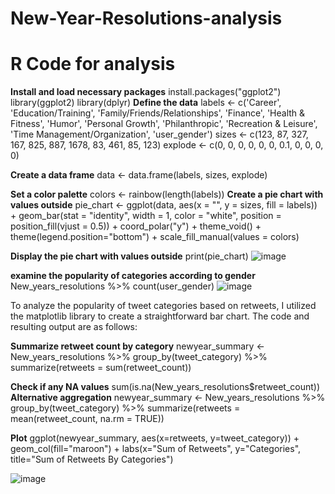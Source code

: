 # New-Year-Resolutions-analysis

# R Code for analysis

**Install and load necessary packages**
install.packages("ggplot2")
library(ggplot2)
library(dplyr)
**Define the data**
labels <- c('Career', 'Education/Training', 'Family/Friends/Relationships', 'Finance',
            'Health & Fitness', 'Humor', 'Personal Growth', 'Philanthropic',
            'Recreation & Leisure', 'Time Management/Organization', 'user_gender')
sizes <- c(123, 87, 327, 167, 825, 887, 1678, 83, 461, 85, 123)
explode <- c(0, 0, 0, 0, 0, 0, 0.1, 0, 0, 0, 0)

**Create a data frame**
data <- data.frame(labels, sizes, explode)

**Set a color palette**
colors <- rainbow(length(labels))
**Create a pie chart with values outside**
pie_chart <- ggplot(data, aes(x = "", y = sizes, fill = labels)) +
  geom_bar(stat = "identity", width = 1, color = "white", position = position_fill(vjust = 0.5)) +
  coord_polar("y") +
  theme_void() +
  theme(legend.position="bottom") +
  scale_fill_manual(values = colors)

**Display the pie chart with values outside**
print(pie_chart)
![image](https://github.com/tav97/New-Year-Resolutions-analysis/assets/151886105/ee5264f3-bbc7-4fdd-b59c-708a16b0c052)

**examine the popularity of categories according to gender**
New_years_resolutions %>% 
  count(user_gender)
![image](https://github.com/tav97/New-Year-Resolutions-analysis/assets/151886105/d20d883f-fa3a-4dd5-a0f9-550ab61176ea)

To analyze the popularity of tweet categories based on retweets, 
I utilized the matplotlib library to create a straightforward bar chart. The code and resulting output are as follows:

**Summarize retweet count by category**
newyear_summary <- New_years_resolutions %>% 
  group_by(tweet_category) %>%
  summarize(retweets = sum(retweet_count))

**Check if any NA values**
sum(is.na(New_years_resolutions$retweet_count))
**Alternative aggregation**
newyear_summary <- New_years_resolutions %>%
  group_by(tweet_category) %>%
  summarize(retweets = mean(retweet_count, na.rm = TRUE))

**Plot** 
ggplot(newyear_summary, aes(x=retweets, y=tweet_category)) + 
  geom_col(fill="maroon") +
  labs(x="Sum of Retweets", 
       y="Categories",
       title="Sum of Retweets By Categories")

![image](https://github.com/tav97/New-Year-Resolutions-analysis/assets/151886105/bafc509c-5ea0-4958-bab9-4d921344918e)


